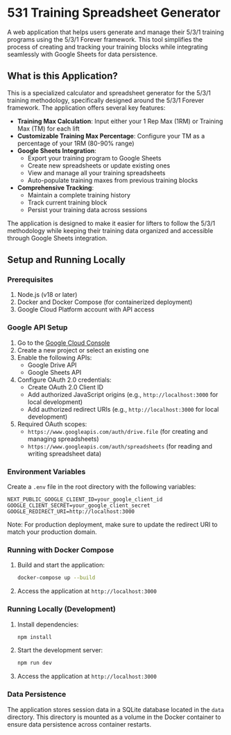 # 531 Training Spreadsheet Generator

A web application that helps users generate and manage their 5/3/1 training programs using the 5/3/1 Forever framework. This tool simplifies the process of creating and tracking your training blocks while integrating seamlessly with Google Sheets for data persistence.

## What is this Application?

This is a specialized calculator and spreadsheet generator for the 5/3/1 training methodology, specifically designed around the 5/3/1 Forever framework. The application offers several key features:

- **Training Max Calculation**: Input either your 1 Rep Max (1RM) or Training Max (TM) for each lift
- **Customizable Training Max Percentage**: Configure your TM as a percentage of your 1RM (80-90% range)
- **Google Sheets Integration**: 
  - Export your training program to Google Sheets
  - Create new spreadsheets or update existing ones
  - View and manage all your training spreadsheets
  - Auto-populate training maxes from previous training blocks
- **Comprehensive Tracking**:
  - Maintain a complete training history
  - Track current training block
  - Persist your training data across sessions

The application is designed to make it easier for lifters to follow the 5/3/1 methodology while keeping their training data organized and accessible through Google Sheets integration.

## Setup and Running Locally

### Prerequisites

1. Node.js (v18 or later)
2. Docker and Docker Compose (for containerized deployment)
3. Google Cloud Platform account with API access

### Google API Setup

1. Go to the [Google Cloud Console](https://console.cloud.google.com)
2. Create a new project or select an existing one
3. Enable the following APIs:
   - Google Drive API
   - Google Sheets API
4. Configure OAuth 2.0 credentials:
   - Create OAuth 2.0 Client ID
   - Add authorized JavaScript origins (e.g., `http://localhost:3000` for local development)
   - Add authorized redirect URIs (e.g., `http://localhost:3000` for local development)
5. Required OAuth scopes:
   - `https://www.googleapis.com/auth/drive.file` (for creating and managing spreadsheets)
   - `https://www.googleapis.com/auth/spreadsheets` (for reading and writing spreadsheet data)

### Environment Variables

Create a `.env` file in the root directory with the following variables:

```env
NEXT_PUBLIC_GOOGLE_CLIENT_ID=your_google_client_id
GOOGLE_CLIENT_SECRET=your_google_client_secret
GOOGLE_REDIRECT_URI=http://localhost:3000
```

Note: For production deployment, make sure to update the redirect URI to match your production domain.

### Running with Docker Compose

1. Build and start the application:
   ```bash
   docker-compose up --build
   ```

2. Access the application at `http://localhost:3000`

### Running Locally (Development)

1. Install dependencies:
   ```bash
   npm install
   ```

2. Start the development server:
   ```bash
   npm run dev
   ```

3. Access the application at `http://localhost:3000`

### Data Persistence

The application stores session data in a SQLite database located in the `data` directory. This directory is mounted as a volume in the Docker container to ensure data persistence across container restarts.
